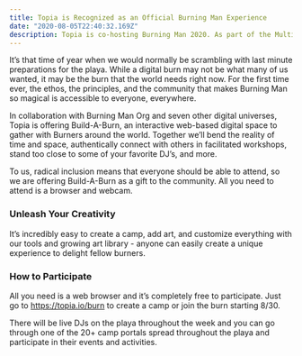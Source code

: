 ```yaml
---
title: Topia is Recognized as an Official Burning Man Experience
date: "2020-08-05T22:40:32.169Z"
description: Topia is co-hosting Burning Man 2020. As part of the Multiverse, Topia is offering Build-A-Burn, a free digital Burning Man experience to explore with Burners around the world.
---
```


It’s that time of year when we would normally be scrambling with last minute preparations for the playa. While a digital burn may not be what many of us wanted, it may be the burn that the world needs right now.  For the first time ever, the ethos, the principles, and the community that makes Burning Man so magical is accessible to everyone, everywhere.

In collaboration with Burning Man Org and seven other digital universes, Topia is offering Build-A-Burn, an interactive web-based digital space to gather with Burners around the world. Together we’ll bend the reality of time and space, authentically connect with others in facilitated workshops, stand too close to some of your favorite DJ’s, and more.

To us, radical inclusion means that everyone should be able to attend, so we are offering Build-A-Burn as a gift to the community. All you need to attend is a browser and webcam.

### Unleash Your Creativity
It’s incredibly easy to create a camp, add art, and customize everything with our tools and growing art library - anyone can easily create a unique experience to delight fellow burners.



### How to Participate
All you need is a web browser and it’s completely free to participate.  Just go to https://topia.io/burn to create a camp or join the burn starting 8/30.  

There will be live DJs on the playa throughout the week and you can go through one of the 20+ camp portals spread throughout the playa and participate in their events and activities.
